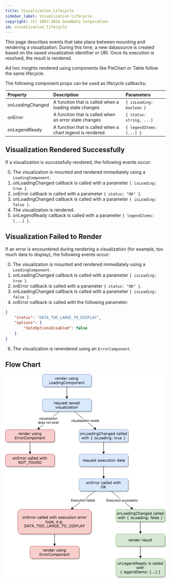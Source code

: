 ```yaml
---
title: Visualization Lifecycle
sidebar_label: Visualization Lifecycle
copyright: (C) 2007-2018 GoodData Corporation
id: visualization_lifecycle
---
```


This page describes events that take place between mounting and rendering a visualization. During this time, a new datasource is created based on the saved visualization identifier or URI. Once its execution is resolved, the result is rendered.

Ad hoc insights rendered using components like PieChart or Table follow the same lifecycle.

The following component props can be used as lifecycle callbacks:

| Property | Description | Parameters |
| :--- | :--- | :--- |
| onLoadingChanged | A function that is called when a loading state changes | ```{ isLoading: boolean }``` |
| onError | A function that is called when an error state changes | ```{ status: string, ...}``` |
| onLegendReady  | A function that is called when a chart legend is rendered | ```{ legendItems: [...] }``` |

## Visualization Rendered Successfully

If a visualization is successfully rendered, the following events occur:

0. The visualization is mounted and rendered immediately using a ```LoadingComponent```.
0. onLoadingChanged callback is called with a parameter ```{ isLoading: true }```.
0. onError callback is called with a parameter ```{ status: "OK" }```.
0. onLoadingChanged callback is called with a parameter ```{ isLoading: false }```.
0. The visualization is rendered.
0. onLegendReady callback is called with a parameter ```{ legendItems: [...] }```.

## Visualization Failed to Render

If an error is encountered during rendering a visualization (for example, too much data to display), the following events occur:

0. The visualization is mounted and rendered immediately using a ```LoadingComponent```.
0. onLoadingChanged callback is called with a parameter ```{ isLoading: true }```.
0. onError callback is called with a parameter ```{ status: "OK" }```.
0. onLoadingChanged callback is called with a parameter ```{ isLoading: false }```.
0. onError callback is called with the following parameter:
```json
{
    "status": "DATA_TOO_LARGE_TO_DISPLAY",
    "options": {
        "dateOptionsDisabled": false
    }
}
```
6. The visualization is rerendered using an ```ErrorComponent```.

## Flow Chart

![Visualization lifecycle chart](assets/visualization_lifecycle.png "Visualization lifecycle chart")
<!-- https://drive.google.com/open?id=1sNjUcs9s0SOn68lIvVtIE3-edw6EMiY_ -->
